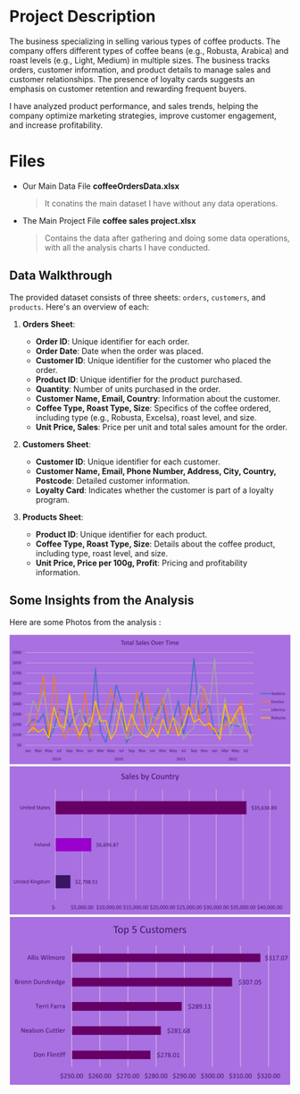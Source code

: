 # Project Description

The business specializing in selling various types of coffee products. The company offers different types of coffee beans (e.g., Robusta, Arabica) and roast levels (e.g., Light, Medium) in multiple sizes. The business tracks orders, customer information, and product details to manage sales and customer relationships. The presence of loyalty cards suggests an emphasis on customer retention and rewarding frequent buyers.

I have analyzed product performance, and sales trends, helping the company optimize marketing strategies, improve customer engagement, and increase profitability.

# Files

- Our Main Data File **coffeeOrdersData.xlsx**
	>  It conatins the main dataset I have without any data operations.

- The Main Project File **coffee sales project.xlsx**
	> Contains the data after gathering and doing some data operations, with all the analysis charts I have conducted.

## Data Walkthrough

The provided dataset consists of three sheets: `orders`, `customers`, and `products`. Here's an overview of each:

1.  **Orders Sheet**:
    -   **Order ID**: Unique identifier for each order.
    -   **Order Date**: Date when the order was placed.
    -   **Customer ID**: Unique identifier for the customer who placed the order.
    -   **Product ID**: Unique identifier for the product purchased.
    -   **Quantity**: Number of units purchased in the order.
    -   **Customer Name, Email, Country**: Information about the customer.
    -   **Coffee Type, Roast Type, Size**: Specifics of the coffee ordered, including type (e.g., Robusta, Excelsa), roast level, and size.
    -   **Unit Price, Sales**: Price per unit and total sales amount for the order.
    
2.  **Customers Sheet**:
    -   **Customer ID**: Unique identifier for each customer.
    -   **Customer Name, Email, Phone Number, Address, City, Country, Postcode**: Detailed customer information.
    -   **Loyalty Card**: Indicates whether the customer is part of a loyalty program.
    
3.  **Products Sheet**:
    -   **Product ID**: Unique identifier for each product.
    -   **Coffee Type, Roast Type, Size**: Details about the coffee product, including type, roast level, and size.
    -   **Unit Price, Price per 100g, Profit**: Pricing and profitability information.
    
## Some Insights from the Analysis
Here are some Photos from the analysis :

![Total Sales Over Time](./Graphs/SalesOverTime.jpg)
![Sales By Country](./Graphs/SalesByCountry.jpg)
![Top 5 Customers](./Graphs/Picture3.jpg)
